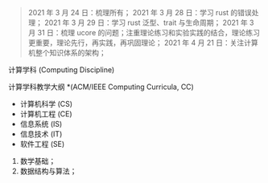 > 2021 年 3 月 24 日：梳理所有；
> 2021 年 3 月 28 日：学习 rust 的错误处理；
> 2021 年 3 月 29 日：学习 rust 泛型、trait 与生命周期；
> 2021 年 3 月 31 日：梳理 ucore 的问题；注重理论练习和实验实践的结合，理论练习更重要，理论先行，再实践，再巩固理论；
> 2021 年 4 月 21 日：关注计算机整个知识体系的架构；


计算学科 (Computing Discipline)

计算学科教学大纲 *(ACM/IEEE Computing Curricula, CC)

- 计算机科学 (CS)
- 计算机工程 (CE)
- 信息系统   (IS)
- 信息技术   (IT)
- 软件工程   (SE)

1. 数学基础；
2. 数据结构与算法；

